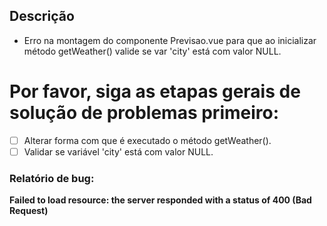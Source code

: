 ## Descrição
* Erro na montagem do componente Previsao.vue para que ao inicializar método getWeather() valide se var 'city' está com valor NULL.

# Por favor, siga as etapas gerais de solução de problemas primeiro:

- [ ] Alterar forma com que é executado o método getWeather().
- [ ] Validar se variável 'city' está com valor NULL.

### Relatório de bug:

**Failed to load resource: the server responded with a status of 400 (Bad Request)**